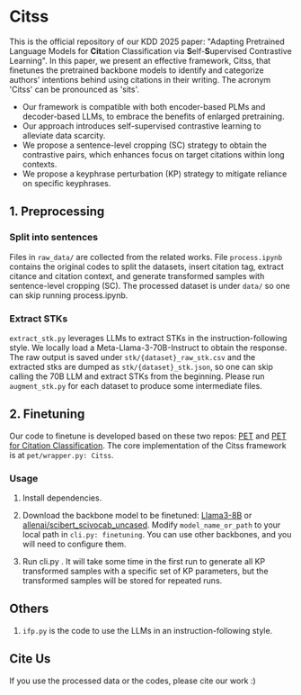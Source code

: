 # Citss

This is the official repository of our KDD 2025 paper: "Adapting Pretrained Language Models for **Cit**ation Classification via **S**elf-**S**upervised Contrastive Learning". In this paper, we present an effective framework, Citss, that finetunes the pretrained backbone models to identify and categorize authors' intentions behind using citations in their writing. The acronym 'Citss' can be pronounced as 'sits'. 

- Our framework is compatible with both encoder-based PLMs and decoder-based LLMs, to embrace the benefits of enlarged pretraining. 
- Our approach introduces self-supervised contrastive learning to alleviate data scarcity.
- We propose a sentence-level cropping (SC) strategy to obtain the contrastive pairs, which enhances focus on target citations within long contexts.
- We propose a keyphrase perturbation (KP) strategy to mitigate reliance on specific keyphrases. 



## 1. Preprocessing
### Split into sentences
Files in `raw_data/` are collected from the related works. File `process.ipynb` contains the original codes to split the datasets, insert citation tag, extract citance and citation context, and generate transformed samples with sentence-level cropping (SC). The processed dataset is under `data/` so one can skip running process.ipynb.

### Extract STKs
`extract_stk.py` leverages LLMs to extract STKs in the instruction-following style. We locally load a Meta-Llama-3-70B-Instruct to obtain the response. The raw output is saved under `stk/{dataset}_raw_stk.csv` and the extracted stks are dumped as `stk/{dataset}_stk.json`, so one can skip calling the 70B LLM and extract STKs from the beginning. Please run `augment_stk.py` for each dataset to produce some intermediate files.

## 2. Finetuning

Our code to finetune is developed based on these two repos: [PET](https://github.com/timoschick/pet) and [PET for Citation Classification](https://github.com/oacore/prompt_citation_classification). The core implementation of the Citss framework is at `pet/wrapper.py: Citss`. 

### Usage
1. Install dependencies.

2. Download the backbone model to be finetuned: [Llama3-8B](https://huggingface.co/meta-llama/Meta-Llama-3-8B-Instruct) or [allenai/scibert_scivocab_uncased](https://github.com/allenai/scibert?tab=readme-ov-file). Modify `model_name_or_path` to your local path in `cli.py: finetuning`. You can use other backbones, and you will need to configure them.

3. Run cli.py . It will take some time in the first run to generate all KP transformed samples with a specific set of KP parameters, but the transformed samples will be stored for repeated runs.


## Others

1. `ifp.py` is the code to use the LLMs in an instruction-following style. 

## Cite Us
If you use the processed data or the codes, please cite our work :)
